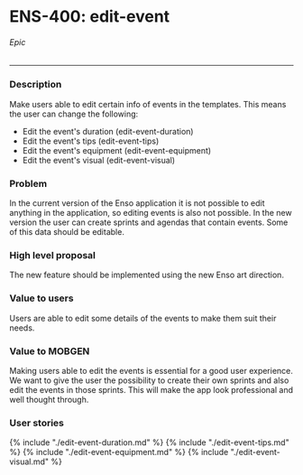 # ENS-400: edit-event
###### Epic
---
### Description
Make users able to edit certain info of events in the templates. This means the user can change the following:

- Edit the event's duration (edit-event-duration)
- Edit the event's tips (edit-event-tips)
- Edit the event's equipment (edit-event-equipment)
- Edit the event's visual (edit-event-visual)

### Problem
In the current version of the Enso application it is not possible to edit anything in the application, so editing events is also not possible. In the new version the user can create sprints and agendas that contain events. Some of this data should be editable.

### High level proposal
The new feature should be implemented using the new Enso art direction.

### Value to users
Users are able to edit some details of the events to make them suit their needs.

### Value to MOBGEN
Making users able to edit the events is essential for a good user experience. We want to give the user the possibility to create their own sprints and also edit the events in those sprints. This will make the app look professional and well thought through.

### User stories
{% include "./edit-event-duration.md" %}
{% include "./edit-event-tips.md" %}
{% include "./edit-event-equipment.md" %}
{% include "./edit-event-visual.md" %}